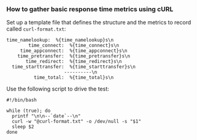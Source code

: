 ### How to gather basic response time metrics using cURL

Set up a template file that defines the structure and the metrics to record called `curl-format.txt`: 

```
time_namelookup:  %{time_namelookup}s\n
        time_connect:  %{time_connect}s\n
     time_appconnect:  %{time_appconnect}s\n
    time_pretransfer:  %{time_pretransfer}s\n
       time_redirect:  %{time_redirect}s\n
  time_starttransfer:  %{time_starttransfer}s\n
                     ----------\n
          time_total:  %{time_total}s\n

```

Use the following script to drive the test: 

``` shell
#!/bin/bash

while (true); do
  printf "\n\n--`date`--\n"
  curl -w "@curl-format.txt" -o /dev/null -s "$1"
  sleep $2
done
```
